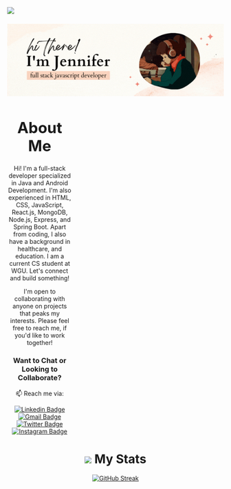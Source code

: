 <div align="left" style="margin-bottom: 20px;">
  <img src="https://img.shields.io/github/followers/jennisung?style=social">
</div>


<p align="center">

  <img src="img/jennifer.gif" alt="Jennifer GIF" width="850">
</p>

<div style="width: 30%" align="center">

<div align="center">
  <h1 style="font-size: 35px;">About Me</h1>
</div>

Hi! I'm a full-stack developer specialized in Java and Android Development. I'm also experienced in HTML, CSS, JavaScript, React.js, MongoDB, Node.js, Express, and Spring Boot. Apart from coding, I also have a background in healthcare, and education. I am a current CS student at WGU. Let's connect and build something!

I'm open to collaborating with anyone on projects that peaks my interests. Please feel free to reach me, if you'd like to work together! 

<div align="center">

### Want to Chat or Looking to Collaborate?

📫 Reach me via:

[![Linkedin Badge](https://img.shields.io/badge/-LinkedIn-0e76a8?style=flat-square&logo=Linkedin&logoColor=white)](https://www.linkedin.com/in/jennisung/)
[![Gmail Badge](https://img.shields.io/badge/Gmail-D14836?style=flat-square&logo=gmail&logoColor=white)](mailto:jennifer.jungah.sung@gmail.com)
[![Twitter Badge](https://img.shields.io/badge/-Twitter-00acee?style=flat-square&logo=Twitter&logoColor=white)](https://twitter.com/JenniferSu82956)
[![Instagram Badge](https://img.shields.io/badge/-Instagram-e4405f?style=flat-square&logo=Instagram&logoColor=white)](https://www.instagram.com/img_jenn/)

</div>


</div>


<div align="center">
  <h1><img src="https://media4.giphy.com/media/MIGbtLZoVjbl0bYbAd/giphy.gif?cid=ecf05e472t2h0i8d7dcjaoau9iqtchhr899hxmpxzzgc7lyw&rid=giphy.gif" width="25"> My Stats</h1>
</div>

<p align="center">
<a href="https://git.io/streak-stats">
<img src="https://streak-stats.demolab.com?user=jennisung&theme=submarine-flowers" alt="GitHub Streak">
</a>
</p>


